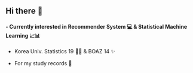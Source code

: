 ## Hi there 👋
#### - Currently interested in **Recommender System** 💻  & **Statistical Machine Learning** 📈📊

- Korea Univ. Statistics 19 👩🏻 & BOAZ 14 ✨

- For my study records 🥰


<!--
**daeunni/daeunni** is a ✨ _special_ ✨ repository because its `README.md` (this file) appears on your GitHub profile.

Here are some ideas to get you started:

- 🔭 I’m currently working on ...
- 🌱 I’m currently learning ...
- 👯 I’m looking to collaborate on ...
- 🤔 I’m looking for help with ...
- 💬 Ask me about ...
- 📫 How to reach me: ...
- 😄 Pronouns: ...
- ⚡ Fun fact: ...
-->
